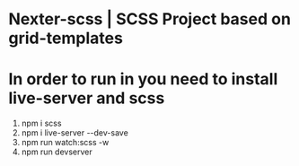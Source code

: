# Nexter-scss | SCSS Project based on grid-templates
# In order to run in you need to install live-server and scss
1. npm i scss
2. npm i live-server --dev-save
3. npm run watch:scss -w
4. npm run devserver



